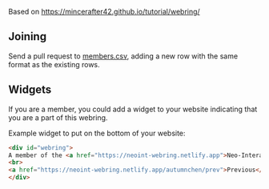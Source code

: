 Based on https://mincerafter42.github.io/tutorial/webring/


## Joining

Send a pull request to [members.csv](https://github.com/aucchen/neoint_webring/blob/main/_data/members.csv), adding a new row with the same format as the existing rows.

## Widgets

If you are a member, you could add a widget to your website indicating that you are a part of this webring.

Example widget to put on the bottom of your website:

```html
<div id="webring">
A member of the <a href="https://neoint-webring.netlify.app">Neo-Interactives Webring</a>
<br>
<a href="https://neoint-webring.netlify.app/autumnchen/prev">Previous</a> <a href="https://neoint-webring.netlify.app/autumnchen/next">Next</a>
</div>

```

